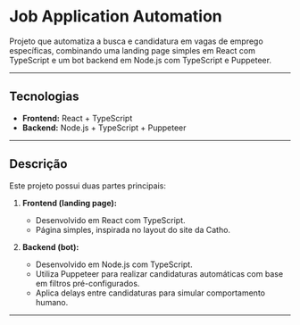 # Job Application Automation

Projeto que automatiza a busca e candidatura em vagas de emprego específicas, combinando uma landing page simples em React com TypeScript e um bot backend em Node.js com TypeScript e Puppeteer.

---

## Tecnologias

- **Frontend:** React + TypeScript 
- **Backend:** Node.js + TypeScript + Puppeteer  

---

## Descrição

Este projeto possui duas partes principais:

1. **Frontend (landing page):**  
   - Desenvolvido em React com TypeScript.  
   - Página simples, inspirada no layout do site da Catho.

2. **Backend (bot):**  
   - Desenvolvido em Node.js com TypeScript.  
   - Utiliza Puppeteer para realizar candidaturas automáticas com base em filtros pré-configurados.  
   - Aplica delays entre candidaturas para simular comportamento humano.

---
